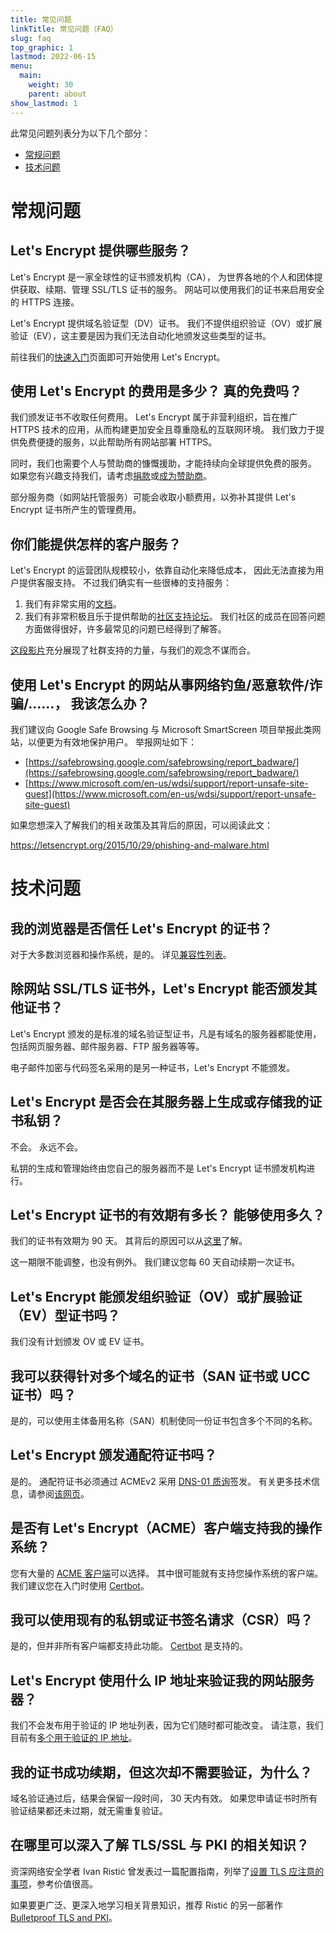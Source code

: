 ```yaml
---
title: 常见问题
linkTitle: 常见问题（FAQ）
slug: faq
top_graphic: 1
lastmod: 2022-06-15
menu:
  main:
    weight: 30
    parent: about
show_lastmod: 1
---
```


此常见问题列表分为以下几个部分：

- [常规问题](#general)
- [技术问题](#technical)

# <a id="general">常规问题</a>

## Let's Encrypt 提供哪些服务？

Let's Encrypt 是一家全球性的证书颁发机构（CA）， 为世界各地的个人和团体提供获取、续期、管理 SSL/TLS 证书的服务。 网站可以使用我们的证书来启用安全的 HTTPS 连接。

Let's Encrypt 提供域名验证型（DV）证书。 我们不提供组织验证（OV）或扩展验证（EV），这主要是因为我们无法自动化地颁发这些类型的证书。

前往我们的[快速入门](/getting-started)页面即可开始使用 Let's Encrypt。

## 使用 Let's Encrypt 的费用是多少？ 真的免费吗？

我们颁发证书不收取任何费用。 Let's Encrypt 属于非营利组织，旨在推广 HTTPS 技术的应用，从而构建更加安全且尊重隐私的互联网环境。 我们致力于提供免费便捷的服务，以此帮助所有网站部署 HTTPS。

同时，我们也需要个人与赞助商的慷慨援助，才能持续向全球提供免费的服务。 如果您有兴趣支持我们，请考虑[捐款](/donate)或[成为赞助商](https://www.abetterinternet.org/sponsor)。

部分服务商（如网站托管服务）可能会收取小额费用，以弥补其提供 Let's Encrypt 证书所产生的管理费用。

## 你们能提供怎样的客户服务？

Let's Encrypt 的运营团队规模较小，依靠自动化来降低成本， 因此无法直接为用户提供客服支持。 不过我们确实有一些很棒的支持服务：

1. 我们有非常实用的[文档](/docs)。
2. 我们有非常积极且乐于提供帮助的[社区支持论坛](https://community.letsencrypt.org/)。 我们社区的成员在回答问题方面做得很好，许多最常见的问题已经得到了解答。

[这段影片](https://www.youtube.com/watch?v=Xe1TZaElTAs)充分展现了社群支持的力量，与我们的观念不谋而合。

## 使用 Let's Encrypt 的网站从事网络钓鱼/恶意软件/诈骗/……， 我该怎么办？

我们建议向 Google Safe Browsing 与 Microsoft SmartScreen 项目举报此类网站，以便更为有效地保护用户。 举报网址如下：

- [https://safebrowsing.google.com/safebrowsing/report_badware/](https://safebrowsing.google.com/safebrowsing/report_badware/)
- [https://www.microsoft.com/en-us/wdsi/support/report-unsafe-site-guest](https://www.microsoft.com/en-us/wdsi/support/report-unsafe-site-guest)

如果您想深入了解我们的相关政策及其背后的原因，可以阅读此文：

https://letsencrypt.org/2015/10/29/phishing-and-malware.html

# <a id="technical">技术问题</a>

## 我的浏览器是否信任 Let's Encrypt 的证书？

对于大多数浏览器和操作系统，是的。 详见[兼容性列表](/docs/cert-compat)。

## 除网站 SSL/TLS 证书外，Let's Encrypt 能否颁发其他证书？

Let's Encrypt 颁发的是标准的域名验证型证书，凡是有域名的服务器都能使用，包括网页服务器、邮件服务器、FTP 服务器等等。

电子邮件加密与代码签名采用的是另一种证书，Let's Encrypt 不能颁发。

## Let's Encrypt 是否会在其服务器上生成或存储我的证书私钥？

不会。 永远不会。

私钥的生成和管理始终由您自己的服务器而不是 Let's Encrypt 证书颁发机构进行。

## Let's Encrypt 证书的有效期有多长？ 能够使用多久？

我们的证书有效期为 90 天。 其背后的原因可以从[这里](/2015/11/09/why-90-days.html)了解。

这一期限不能调整，也没有例外。 我们建议您每 60 天自动续期一次证书。

## Let's Encrypt 能颁发组织验证（OV）或扩展验证（EV）型证书吗？

我们没有计划颁发 OV 或 EV 证书。

## 我可以获得针对多个域名的证书（SAN 证书或 UCC 证书）吗？

是的，可以使用主体备用名称（SAN）机制使同一份证书包含多个不同的名称。

## Let's Encrypt 颁发通配符证书吗？

是的。 通配符证书必须通过 ACMEv2 采用 [DNS-01 质询](/docs/challenge-types/#dns-01-challenge)签发。 有关更多技术信息，请参阅[该网页](https://community.letsencrypt.org/t/acme-v2-production-environment-wildcards/55578)。

## 是否有 Let's Encrypt（ACME）客户端支持我的操作系统？

您有大量的 [ACME 客户端](/docs/client-options)可以选择。 其中很可能就有支持您操作系统的客户端。 我们建议您在入门时使用 [Certbot](https://certbot.eff.org/)。

## 我可以使用现有的私钥或证书签名请求（CSR）吗？

是的，但并非所有客户端都支持此功能。 [Certbot](https://certbot.eff.org/) 是支持的。

## Let's Encrypt 使用什么 IP 地址来验证我的网站服务器？

我们不会发布用于验证的 IP 地址列表，因为它们随时都可能改变。 请注意，我们目前有[多个用于验证的 IP 地址](https://letsencrypt.org/2020/02/19/multi-perspective-validation.html)。

## 我的证书成功续期，但这次却不需要验证，为什么？

域名验证通过后，结果会保留一段时间， 30 天内有效。 如果您申请证书时所有验证结果都还未过期，就无需重复验证。

## 在哪里可以深入了解 TLS/SSL 与 PKI 的相关知识？

资深网络安全学者 Ivan Ristić 曾发表过一篇配置指南，列举了<a href="https://www.feistyduck.com/library/bulletproof-tls-guide/online/" target="_blank" rel="noopener noreferer">设置 TLS 应注意的事项</a>，参考价值很高。

如果要更广泛、更深入地学习相关背景知识，推荐 Ristić 的另一部著作 <a href="https://www.feistyduck.com/books/bulletproof-tls-and-pki/" target="_blank" rel="noopener noreferer">Bulletproof TLS and PKI</a>。
